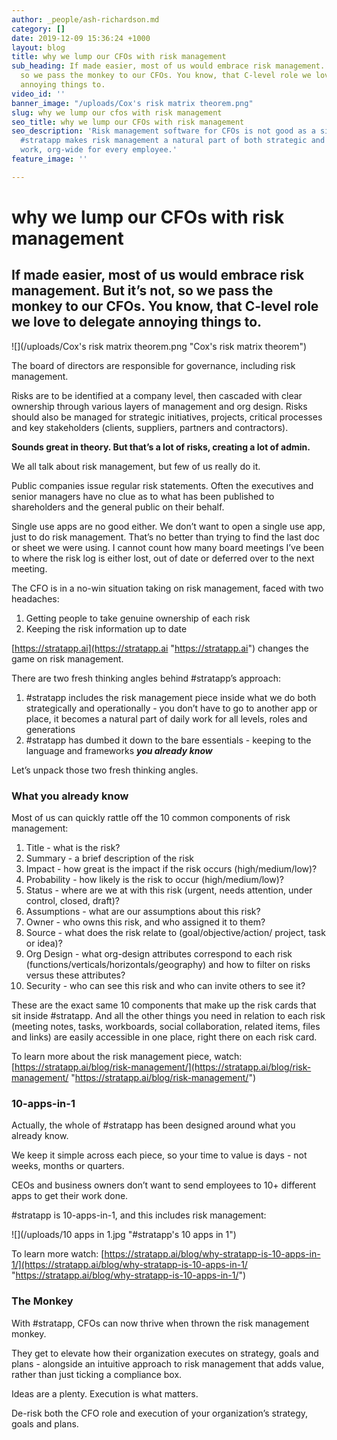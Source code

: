 ```yaml
---
author: _people/ash-richardson.md
category: []
date: 2019-12-09 15:36:24 +1000
layout: blog
title: why we lump our CFOs with risk management
sub_heading: If made easier, most of us would embrace risk management. But it’s not,
  so we pass the monkey to our CFOs. You know, that C-level role we love to delegate
  annoying things to.
video_id: ''
banner_image: "/uploads/Cox's risk matrix theorem.png"
slug: why we lump our cfos with risk management
seo_title: why we lump our CFOs with risk management
seo_description: 'Risk management software for CFOs is not good as a single use app.
  #stratapp makes risk management a natural part of both strategic and day to day
  work, org-wide for every employee.'
feature_image: ''

---
```

# why we lump our CFOs with risk management

## If made easier, most of us would embrace risk management. But it’s not, so we pass the monkey to our CFOs. You know, that C-level role we love to delegate annoying things to.

!\[\](/uploads/Cox's risk matrix theorem.png "Cox's risk matrix theorem")

The board of directors are responsible for governance, including risk management.

Risks are to be identified at a company level, then cascaded with clear ownership through various layers of management and org design. Risks should also be managed for strategic initiatives, projects, critical processes and key stakeholders (clients, suppliers, partners and contractors).

**Sounds great in theory. But that’s a lot of risks, creating a lot of admin.**

We all talk about risk management, but few of us really do it.

Public companies issue regular risk statements. Often the executives and senior managers have no clue as to what has been published to shareholders and the general public on their behalf.

Single use apps are no good either. We don’t want to open a single use app, just to do risk management. That’s no better than trying to find the last doc or sheet we were using. I cannot count how many board meetings I’ve been to where the risk log is either lost, out of date or deferred over to the next meeting.

The CFO is in a no-win situation taking on risk management, faced with two headaches:

1. Getting people to take genuine ownership of each risk
2. Keeping the risk information up to date

[https://stratapp.ai](https://stratapp.ai "https://stratapp.ai") changes the game on risk management.

There are two fresh thinking angles behind #stratapp’s approach:

1. #stratapp includes the risk management piece inside what we do both strategically and operationally - you don’t have to go to another app or place, it becomes a natural part of daily work for all levels, roles and generations
2. #stratapp has dumbed it down to the bare essentials - keeping to the language and frameworks **_you already know_**

Let’s unpack those two fresh thinking angles.

### **What you already know**

Most of us can quickly rattle off the 10 common components of risk management:

 1. Title - what is the risk?
 2. Summary - a brief description of the risk
 3. Impact - how great is the impact if the risk occurs (high/medium/low)?
 4. Probability - how likely is the risk to occur (high/medium/low)?
 5. Status - where are we at with this risk (urgent, needs attention, under control, closed, draft)?
 6. Assumptions - what are our assumptions about this risk?
 7. Owner - who owns this risk, and who assigned it to them?
 8. Source - what does the risk relate to (goal/objective/action/ project, task or idea)?
 9. Org Design - what org-design attributes correspond to each risk (functions/verticals/horizontals/geography) and how to filter on risks versus these attributes?
10. Security - who can see this risk and who can invite others to see it?

These are the exact same 10 components that make up the risk cards that sit inside #stratapp. And all the other things you need in relation to each risk (meeting notes, tasks, workboards, social collaboration, related items, files and links) are easily accessible in one place, right there on each risk card.

To learn more about the risk management piece, watch: [https://stratapp.ai/blog/risk-management/](https://stratapp.ai/blog/risk-management/ "https://stratapp.ai/blog/risk-management/")

### **10-apps-in-1**

Actually, the whole of #stratapp has been designed around what you already know.

We keep it simple across each piece, so your time to value is days - not weeks, months or quarters.

CEOs and business owners don’t want to send employees to 10+ different apps to get their work done.

\#stratapp is 10-apps-in-1, and this includes risk management:

![](/uploads/10 apps in 1.jpg "#stratapp's 10 apps in 1")

To learn more watch: [https://stratapp.ai/blog/why-stratapp-is-10-apps-in-1/](https://stratapp.ai/blog/why-stratapp-is-10-apps-in-1/ "https://stratapp.ai/blog/why-stratapp-is-10-apps-in-1/")

### **The Monkey**

With #stratapp, CFOs can now thrive when thrown the risk management monkey.

They get to elevate how their organization executes on strategy, goals and plans - alongside an intuitive approach to risk management that adds value, rather than just ticking a compliance box.

Ideas are a plenty. Execution is what matters.

De-risk both the CFO role and execution of your organization’s strategy, goals and plans.